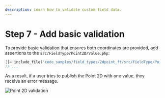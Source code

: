```yaml
---
description: Learn how to validate custom field data.
---
```


# Step 7 - Add basic validation

To provide basic validation that ensures both coordinates are provided, add assertions to the `src/FieldType/Point2D/Value.php`:

```php
[[= include_file('code_samples/field_types/2dpoint_ft/src/FieldType/Point2D/Value.php', 6, 23) =]]
// ...
```

As a result, if a user tries to publish the Point 2D with one value, they receive an error message.

![Point 2D validation](point2d_validation.png)
